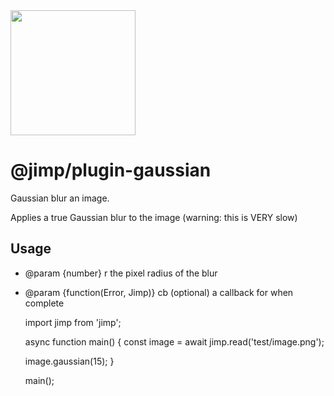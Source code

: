 <img src="https://s3.amazonaws.com/pix.iemoji.com/images/emoji/apple/ios-11/256/crayon.png" width="200" height="200" />

<span class="citation" data-cites="jimp/plugin-gaussian">@jimp/plugin-gaussian</span>
=====================================================================================

Gaussian blur an image.

Applies a true Gaussian blur to the image (warning: this is VERY slow)

Usage
-----

-   <span class="citation" data-cites="param">@param</span> {number} r the pixel radius of the blur
-   <span class="citation" data-cites="param">@param</span> {function(Error, Jimp)} cb (optional) a callback for when complete

    import jimp from 'jimp';

    async function main() {
      const image = await jimp.read('test/image.png');

      image.gaussian(15);
    }

    main();
